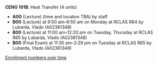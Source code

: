 **CENG 101B**: Heat Transfer (4 units)

- **A00** (Lecture) (time and location TBA) by staff
- **B00** (Lecture) at 9:00 am–9:50 am on Monday at RCLAS R64 by Lubarda, Vlado (A02381348)
- **B00** (Lecture) at 11:00 am–12:20 pm on Tuesday, Thursday at RCLAS R65 by Lubarda, Vlado (A02381348)
- **B00** (Final Exam) at 11:30 am–2:29 pm on Tuesday at RCLAS R65 by Lubarda, Vlado (A02381348)

[Enrollment numbers over time](./CENG101B.tsv)

